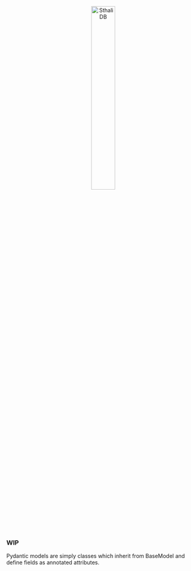 <p align="center">
    <a href="/sthali-db/images/db.svg">
        <img src="/sthali-db/images/db.svg" alt="SthaliDB" height="35%">
    </a>
</p>

### WIP

Pydantic models are simply classes which inherit from BaseModel and define fields as annotated attributes.
